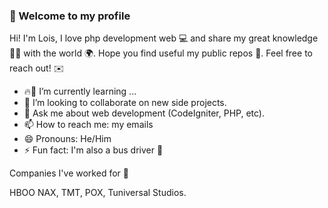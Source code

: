 ###   👋 Welcome to my profile 

Hi! I'm Lois, I love php development web 💻 and share my great knowledge 🧠💪 with the world 🌍. Hope you find useful my public repos 💩. Feel free to reach out! ✉️

- 🔥🚀 I’m currently learning ...
- 👯  I’m looking to collaborate on new side projects.
- 💬 Ask me about web development (CodeIgniter, PHP, etc).
- 📫 How to reach me: my emails
- 😄 Pronouns: He/Him
- ⚡ Fun fact: I'm also a bus driver 🚌 


Companies I've worked for 💪

HBOO NAX, TMT, POX, Tuniversal Studios.
